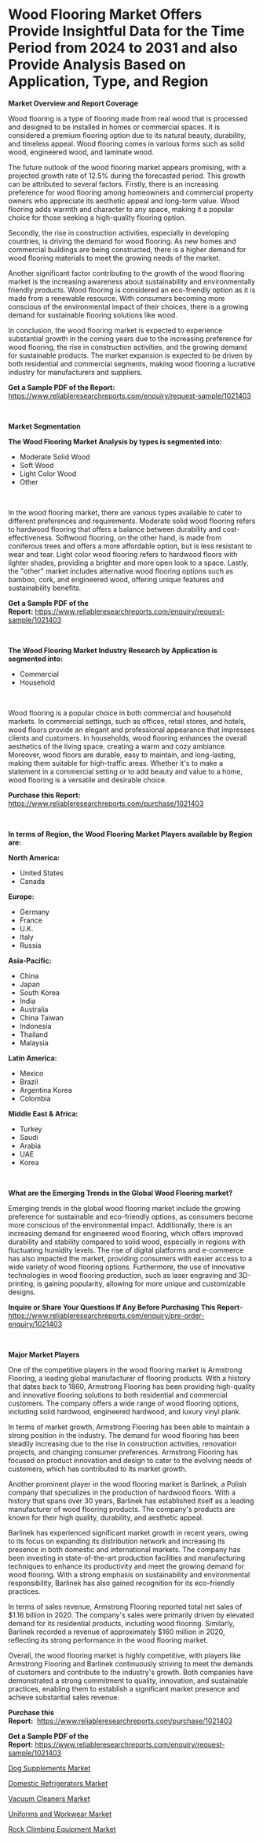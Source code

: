 <p><h1>Wood Flooring Market Offers Provide Insightful Data for the Time Period from 2024 to 2031 and also Provide Analysis Based on Application, Type, and Region</h1></p><p><strong>Market Overview and Report Coverage</strong></p>
<p><p>Wood flooring is a type of flooring made from real wood that is processed and designed to be installed in homes or commercial spaces. It is considered a premium flooring option due to its natural beauty, durability, and timeless appeal. Wood flooring comes in various forms such as solid wood, engineered wood, and laminate wood.</p><p>The future outlook of the wood flooring market appears promising, with a projected growth rate of 12.5% during the forecasted period. This growth can be attributed to several factors. Firstly, there is an increasing preference for wood flooring among homeowners and commercial property owners who appreciate its aesthetic appeal and long-term value. Wood flooring adds warmth and character to any space, making it a popular choice for those seeking a high-quality flooring option.</p><p>Secondly, the rise in construction activities, especially in developing countries, is driving the demand for wood flooring. As new homes and commercial buildings are being constructed, there is a higher demand for wood flooring materials to meet the growing needs of the market.</p><p>Another significant factor contributing to the growth of the wood flooring market is the increasing awareness about sustainability and environmentally friendly products. Wood flooring is considered an eco-friendly option as it is made from a renewable resource. With consumers becoming more conscious of the environmental impact of their choices, there is a growing demand for sustainable flooring solutions like wood.</p><p>In conclusion, the wood flooring market is expected to experience substantial growth in the coming years due to the increasing preference for wood flooring, the rise in construction activities, and the growing demand for sustainable products. The market expansion is expected to be driven by both residential and commercial segments, making wood flooring a lucrative industry for manufacturers and suppliers.</p></p>
<p><strong>Get a Sample PDF of the Report:</strong> <a href="https://www.reliableresearchreports.com/enquiry/request-sample/1021403">https://www.reliableresearchreports.com/enquiry/request-sample/1021403</a></p>
<p>&nbsp;</p>
<p><strong>Market Segmentation</strong></p>
<p><strong>The Wood Flooring Market Analysis by types is segmented into:</strong></p>
<p><ul><li>Moderate Solid Wood</li><li>Soft Wood</li><li>Light Color Wood</li><li>Other</li></ul></p>
<p>&nbsp;</p>
<p><p>In the wood flooring market, there are various types available to cater to different preferences and requirements. Moderate solid wood flooring refers to hardwood flooring that offers a balance between durability and cost-effectiveness. Softwood flooring, on the other hand, is made from coniferous trees and offers a more affordable option, but is less resistant to wear and tear. Light color wood flooring refers to hardwood floors with lighter shades, providing a brighter and more open look to a space. Lastly, the "other" market includes alternative wood flooring options such as bamboo, cork, and engineered wood, offering unique features and sustainability benefits.</p></p>
<p><strong>Get a Sample PDF of the Report:</strong>&nbsp;<a href="https://www.reliableresearchreports.com/enquiry/request-sample/1021403">https://www.reliableresearchreports.com/enquiry/request-sample/1021403</a></p>
<p>&nbsp;</p>
<p><strong>The Wood Flooring Market Industry Research by Application is segmented into:</strong></p>
<p><ul><li>Commercial</li><li>Household</li></ul></p>
<p>&nbsp;</p>
<p><p>Wood flooring is a popular choice in both commercial and household markets. In commercial settings, such as offices, retail stores, and hotels, wood floors provide an elegant and professional appearance that impresses clients and customers. In households, wood flooring enhances the overall aesthetics of the living space, creating a warm and cozy ambiance. Moreover, wood floors are durable, easy to maintain, and long-lasting, making them suitable for high-traffic areas. Whether it's to make a statement in a commercial setting or to add beauty and value to a home, wood flooring is a versatile and desirable choice.</p></p>
<p><strong>Purchase this Report:</strong>&nbsp; <a href="https://www.reliableresearchreports.com/purchase/1021403">https://www.reliableresearchreports.com/purchase/1021403</a></p>
<p>&nbsp;</p>
<p><strong>In terms of Region, the Wood Flooring Market Players available by Region are:</strong></p>
<p>
    <p> <strong> North America: </strong>
        <ul>
            <li>United States</li>
            <li>Canada</li>
        </ul>
        </p> 
    <p> <strong> Europe: </strong>
        <ul>
            <li>Germany</li>
            <li>France</li>
            <li>U.K.</li>
            <li>Italy</li>
            <li>Russia</li>
        </ul>
        </p> 
    <p> <strong> Asia-Pacific: </strong>
        <ul>
            <li>China</li>
            <li>Japan</li>
            <li>South Korea</li>
            <li>India</li>
            <li>Australia</li>
            <li>China Taiwan</li>
            <li>Indonesia</li>
            <li>Thailand</li>
            <li>Malaysia</li>
        </ul>
        </p> 
    <p> <strong> Latin America: </strong>
        <ul>
            <li>Mexico</li>
            <li>Brazil</li>
            <li>Argentina Korea</li>
            <li>Colombia</li>
        </ul>
        </p> 
    <p> <strong> Middle East & Africa: </strong>
        <ul>
            <li>Turkey</li>
            <li>Saudi</li>
            <li>Arabia</li>
            <li>UAE</li>
            <li>Korea</li>
        </ul>
    </p>
    </p>
<p>&nbsp;</p>
<p><strong>What are the Emerging Trends in the Global Wood Flooring market?</strong></p>
<p><p>Emerging trends in the global wood flooring market include the growing preference for sustainable and eco-friendly options, as consumers become more conscious of the environmental impact. Additionally, there is an increasing demand for engineered wood flooring, which offers improved durability and stability compared to solid wood, especially in regions with fluctuating humidity levels. The rise of digital platforms and e-commerce has also impacted the market, providing consumers with easier access to a wide variety of wood flooring options. Furthermore, the use of innovative technologies in wood flooring production, such as laser engraving and 3D-printing, is gaining popularity, allowing for more unique and customizable designs.</p></p>
<p><strong>Inquire or Share Your Questions If Any Before Purchasing This Report</strong>- <a href="https://www.reliableresearchreports.com/enquiry/pre-order-enquiry/1021403">https://www.reliableresearchreports.com/enquiry/pre-order-enquiry/1021403</a></p>
<p>&nbsp;</p>
<p><strong>Major Market Players</strong></p>
<p><p>One of the competitive players in the wood flooring market is Armstrong Flooring, a leading global manufacturer of flooring products. With a history that dates back to 1860, Armstrong Flooring has been providing high-quality and innovative flooring solutions to both residential and commercial customers. The company offers a wide range of wood flooring options, including solid hardwood, engineered hardwood, and luxury vinyl plank.</p><p>In terms of market growth, Armstrong Flooring has been able to maintain a strong position in the industry. The demand for wood flooring has been steadily increasing due to the rise in construction activities, renovation projects, and changing consumer preferences. Armstrong Flooring has focused on product innovation and design to cater to the evolving needs of customers, which has contributed to its market growth.</p><p>Another prominent player in the wood flooring market is Barlinek, a Polish company that specializes in the production of hardwood floors. With a history that spans over 30 years, Barlinek has established itself as a leading manufacturer of wood flooring products. The company's products are known for their high quality, durability, and aesthetic appeal.</p><p>Barlinek has experienced significant market growth in recent years, owing to its focus on expanding its distribution network and increasing its presence in both domestic and international markets. The company has been investing in state-of-the-art production facilities and manufacturing techniques to enhance its productivity and meet the growing demand for wood flooring. With a strong emphasis on sustainability and environmental responsibility, Barlinek has also gained recognition for its eco-friendly practices.</p><p>In terms of sales revenue, Armstrong Flooring reported total net sales of $1.16 billion in 2020. The company's sales were primarily driven by elevated demand for its residential products, including wood flooring. Similarly, Barlinek recorded a revenue of approximately $160 million in 2020, reflecting its strong performance in the wood flooring market.</p><p>Overall, the wood flooring market is highly competitive, with players like Armstrong Flooring and Barlinek continuously striving to meet the demands of customers and contribute to the industry's growth. Both companies have demonstrated a strong commitment to quality, innovation, and sustainable practices, enabling them to establish a significant market presence and achieve substantial sales revenue.</p></p>
<p><strong>Purchase this Report:</strong>&nbsp;&nbsp;<a href="https://www.reliableresearchreports.com/purchase/1021403">https://www.reliableresearchreports.com/purchase/1021403</a></p>
<p></p>
<p><strong>Get a Sample PDF of the Report:</strong>&nbsp;<a href="https://www.reliableresearchreports.com/enquiry/request-sample/1021403">https://www.reliableresearchreports.com/enquiry/request-sample/1021403</a></p>
<p><p><a href="https://github.com/guneycigdem35/Market-Research-Report-List-1/blob/main/dog-supplements-market.md">Dog Supplements Market</a></p><p><a href="https://github.com/wwwkeltoum/Market-Research-Report-List-1/blob/main/domestic-refrigerators-market.md">Domestic Refrigerators Market</a></p><p><a href="https://github.com/mharielmesa/Market-Research-Report-List-1/blob/main/vacuum-cleaners-market.md">Vacuum Cleaners Market</a></p><p><a href="https://github.com/changoleonlaverguenzanoexiste/Market-Research-Report-List-1/blob/main/uniforms-and-workwear-market.md">Uniforms and Workwear Market</a></p><p><a href="https://github.com/yoshih12/Market-Research-Report-List-1/blob/main/rock-climbing-equipment-market.md">Rock Climbing Equipment Market</a></p></p>